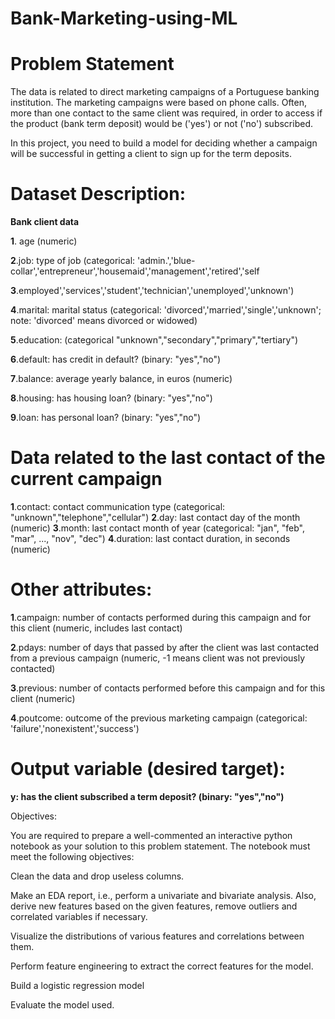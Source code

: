 # Bank-Marketing-using-ML

# Problem Statement 

The data is related to direct marketing campaigns of a Portuguese banking institution. The marketing campaigns were based on phone calls. Often, more than one contact to the same client was required, in order to access if the product (bank term deposit) would be ('yes') or not ('no') subscribed. 

 In this project, you need to build a model for deciding whether a campaign will be successful in getting a client to sign up for the term deposits.
 
# Dataset Description:

**Bank client data**

**1**. age (numeric)

**2**.job: type of job (categorical: 'admin.','blue-collar','entrepreneur','housemaid','management','retired','self

**3**.employed','services','student','technician','unemployed','unknown')

**4**.marital: marital status (categorical: 'divorced','married','single','unknown'; note: 'divorced' means divorced or widowed)

**5**.education: (categorical "unknown","secondary","primary","tertiary")

**6**.default: has credit in default? (binary: "yes","no")

**7**.balance: average yearly balance, in euros (numeric) 

**8**.housing: has housing loan? (binary: "yes","no")

**9**.loan: has personal loan? (binary: "yes","no")
 

# Data related to the last contact of the current campaign

**1**.contact: contact communication type (categorical: "unknown","telephone","cellular")
**2**.day: last contact day of the month (numeric)
**3**.month: last contact month of year (categorical: "jan", "feb", "mar", ..., "nov", "dec")
**4**.duration: last contact duration, in seconds (numeric)
 

# Other attributes:

**1**.campaign: number of contacts performed during this campaign and for this client (numeric, includes last contact)

**2**.pdays: number of days that passed by after the client was last contacted from a previous campaign (numeric, -1 means client was not previously contacted)

**3**.previous: number of contacts performed before this campaign and for this client (numeric)

**4**.poutcome: outcome of the previous marketing campaign (categorical: 'failure','nonexistent','success')
 

# Output variable (desired target):

**y: has the client subscribed a term deposit? (binary: "yes","no")**
 

Objectives:

You are required to prepare a well-commented an interactive python notebook as your solution to this problem statement. The notebook must meet the following objectives:

Clean the data and drop useless columns.

Make an EDA report, i.e., perform a univariate and bivariate analysis. Also, derive new features based on the given features, remove outliers and correlated variables if necessary.

Visualize the distributions of various features and correlations between them.

Perform feature engineering to extract the correct features for the model.

Build a logistic regression model

Evaluate the model used.
